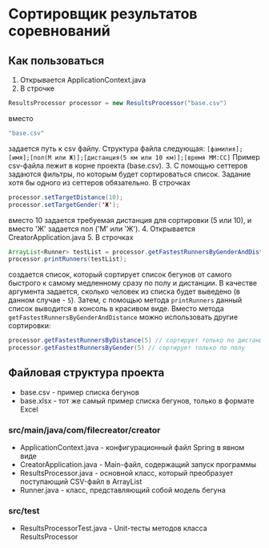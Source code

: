 # Сортировщик результатов соревнований
## Как пользоваться
1. Открывается ApplicationContext.java
2. В строчке
```java
ResultsProcessor processor = new ResultsProcessor("base.csv")
```
вместо
```java
"base.csv"
```
задается путь к csv файлу. Структура файла следующая: `[фамилия];[имя];[пол(М или Ж)];[дистанция(5 км или 10 км)];[время ММ:СС]`
Пример csv-файла лежит в корне проекта (base.csv).
3. С помощью сеттеров задаются фильтры, по которым будет сортироваться список. Задание хотя бы одного из сеттеров обязательно.
В строчках
```java
processor.setTargetDistance(10);
processor.setTargetGender('Ж');
```
вместо 10 задается требуемая дистанция для сортировки (5 или 10), и вместо 'Ж' задается пол ('М' или 'Ж').
4. Открывается CreatorApplication.java
5. В строчках
```java
ArrayList<Runner> testList = processor.getFastestRunnersByGenderAndDistance(5);
processor.printRunners(testList);
```
создается список, который сортирует список бегунов от самого быстрого к самому медленному сразу по полу и дистанции.
В качестве аргумента задается, сколько человек из списка будет выведено (в данном случае - `5`).
Затем, с помощью метода `printRunners` данный список выводится в консоль в красивом виде.
Вместо метода `getFastestRunnersByGenderAndDistance` можно использовать другие сортировки:
```java
processor.getFastestRunnersByDistance(5) // сортирует только по дистанции
processor.getFastestRunnersByGender(5) // сортирует только по полу
```
## Файловая структура проекта
- base.csv - пример списка бегунов
- base.xlsx - тот же самый пример списка бегунов, только в формате Excel
### src/main/java/com/filecreator/creator
- ApplicationContext.java - конфигурационный файл Spring в явном виде
- CreatorApplication.java - Main-файл, содержащий запуск программы
- ResultsProcessor.java - основной класс, который преобразует поступающий CSV-файл в ArrayList
- Runner.java - класс, представляющий собой модель бегуна
### src/test
- ResultsProcessorTest.java - Unit-тесты методов класса ResultsProcessor


